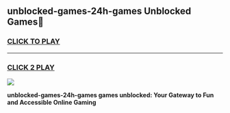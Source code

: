 
## unblocked-games-24h-games Unblocked Games👋
<h3>
<a href="https://news.freeplayer.one?title=unblocked-games-24h-games&ref=16F">CLICK TO PLAY</a></h3>
<hr>

<h3>
<a href="https://news.freeplayer.one?title=unblocked-games-24h-games&ref=16F">CLICK 2 PLAY</a>
  
</h3>

<a href="https://news.freeplayer.one?title=unblocked-games-24h-games&ref=16F/"><img src="https://clearcache.store/games.png"></a>


**unblocked-games-24h-games games unblocked: Your Gateway to Fun and Accessible Online Gaming**
